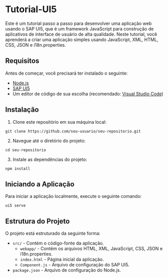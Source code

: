 # Tutorial-UI5

Este é um tutorial passo a passo para desenvolver uma aplicação web usando o SAP UI5, que é um framework JavaScript para construção de aplicativos de interface de usuário de alta qualidade. Neste tutorial, você aprenderá a criar uma aplicação simples usando JavaScript, XML, HTML, CSS, JSON e i18n.properties.

## Requisitos

Antes de começar, você precisará ter instalado o seguinte:

- [Node.js](https://nodejs.org/)
- [SAP UI5](https://sapui5.hana.ondemand.com/)
- Um editor de código de sua escolha (recomendado: [Visual Studio Code](https://code.visualstudio.com/))

## Instalação

1. Clone este repositório em sua máquina local:

```
git clone https://github.com/seu-usuario/seu-repositorio.git
```

2. Navegue até o diretório do projeto:

```
cd seu-repositorio
```

3. Instale as dependências do projeto:

```
npm install
```

## Iniciando a Aplicação

Para iniciar a aplicação localmente, execute o seguinte comando:

```
ui5 serve
```

## Estrutura do Projeto

O projeto está estruturado da seguinte forma:

- `src/` - Contém o código-fonte da aplicação.
  - `webapp/` - Contém os arquivos HTML, XML, JavaScript, CSS, JSON e i18n.properties.
  - `index.html` - Página inicial da aplicação.
  - `Component.js` - Arquivo de configuração do SAP UI5.
- `package.json` - Arquivo de configuração do Node.js.


